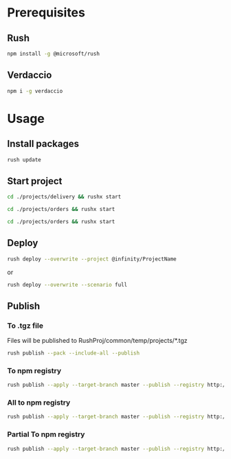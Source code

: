 # Prerequisites
## Rush
```sh
npm install -g @microsoft/rush
```

## Verdaccio
```sh
npm i -g verdaccio
```

# Usage
## Install packages
```sh
rush update
```

## Start project
```sh
cd ./projects/delivery && rushx start
```
```sh
cd ./projects/orders && rushx start
```
```sh
cd ./projects/orders && rushx start
```

## Deploy
```sh
rush deploy --overwrite --project @infinity/ProjectName
```
or
```sh
rush deploy --overwrite --scenario full
```

## Publish
### To .tgz file
Files will be published to RushProj/common/temp/projects/*.tgz
```sh
rush publish --pack --include-all --publish
```
### To npm registry
```sh
rush publish --apply --target-branch master --publish --registry http://localhost:4873/ --npm-auth-token ${RUSHPROJ_NPM_TOKEN} --prerelease-name beta --partial-prerelease
```
### All to npm registry
```sh
rush publish --apply --target-branch master --publish --registry http://localhost:4873/ --npm-auth-token ${RUSHPROJ_NPM_TOKEN} --include-all --force
```
### Partial To npm registry
```sh
rush publish --apply --target-branch master --publish --registry http://localhost:4873/ --npm-auth-token ${RUSHPROJ_NPM_TOKEN} --prerelease-name beta --partial-prerelease
```